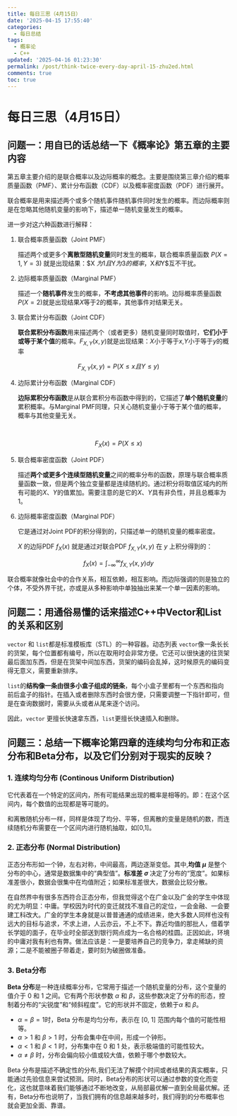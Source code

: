 ```yaml
---
title: 每日三思（4月15日）
date: '2025-04-15 17:55:40'
categories:
  - 每日总结
tags:
  - 概率论
  - C++
updated: '2025-04-16 01:23:30'
permalink: /post/think-twice-every-day-april-15-zhu2ed.html
comments: true
toc: true
---
```




# 每日三思（4月15日）

## 问题一：用自已的话总结一下《概率论》第五章的主要内容

第五章主要介绍的是联合概率以及边际概率的概念。主要是围绕第三章介绍的概率质量函数（PMF）、累计分布函数（CDF）以及概率密度函数（PDF）进行展开。

联合概率是用来描述两个或多个随机事件随机事件同时发生的概率。而边际概率则是在忽略其他随机变量的影响下，描述单一随机变量发生的概率。

进一步对这六种函数进行解释：

1. 联合概率质量函数（Joint PMF）

    描述两个或更多个**离散型随机变量**同时发生的概率，联合概率质量函数 $P(X = 1, Y = 3)$ 就是出现结果：$X $为1且$Y$为3的概率，$X$和$Y$互不干扰。
2. 边际概率质量函数（Marginal PMF）

    描述一个**随机事件**发生的概率，**不考虑其他事件**的影响。边际概率质量函数$P(X=2)$就是出现结果$X$等于2的概率，其他事件对结果无关。
3. 联合累计分布函数（Joint CDF）

    **联合累积分布函数**用来描述两个（或者更多）随机变量同时取值时，**它们小于或等于某个值**的概率。$F_{X,Y}(x,y)$就是出现结果：$X$小于等于$x$,$Y$小于等于$y$的概率

$$
F_{X,Y}(x,y)=P(X≤x 且 Y≤y)
$$

4. 边际累计分布函数（Marginal CDF）

    **边际累积分布函数**是从联合累积分布函数中得到的，它描述了**单个随机变量**的累积概率。与Marginal PMF同理，只关心随机变量小于等于某个值的概率，概率与其他变量无关。

‍

$$
F_X(x)=P(X≤x)
$$

5. 联合概率密度函数（Joint PDF）

    描述**两个或更多个连续型随机变量**之间的概率分布的函数，原理与联合概率质量函数一致，但是两个独立变量都是连续随机的。通过积分将取值区域内的所有可能的$X、Y$的值累加。需要注意的是它的$X、Y$具有非负性，并且总概率为1。

6. 边际概率密度函数（Marginal PDF）

    它是通过对Joint PDF的积分得到的，只描述单一的随机变量的概率密度。

    $X$ 的边际PDF $f_X(x)$ 就是通过对联合PDF $f_{X,Y}(x, y)$ 在 $y$ 上积分得到的：

$$
f_{X}(x)=∫_{−∞}^{∞}f_{X,Y}(x,y)dy
$$

联合概率就像社会中的合作关系，相互依赖，相互影响。而边际强调的则是独立的个体，不受外界干扰，亦或是从多种影响中单独抽出来某一个单一因素的影响。

## 问题二：用通俗易懂的话来描述C++中Vector和List的关系和区别

​`vector`​ 和 `list`​ 都是标准模板库（STL）的一种容器。动态列表 `vector`​ 像一条长长的货架，每个位置都有编号，所以在取用时会非常方便。它还可以很快速的往货架最后面加东西，但是在货架中间加东西，货架的编码会乱掉，这时候原先的编码变得无意义，需要重新排序。

​`list`​ 的**结构像一条由很多小盒子组成的链条**，每个小盒子里都有一个东西和指向前后盒子的指针。在插入或者删除东西时会很方便，只需要调整一下指针即可，但是在查询数据时，需要从头或者从尾来逐个访问。

因此，`vector`​ 更擅长快速拿东西，`list`​ 更擅长快速插入和删除。

## 问题三：总结一下概率论第四章的连续均匀分布和正态分布和Beta分布，以及它们分别对于现实的反映？

### 1. 连续均匀分布 (Continous Uniform Distribution)

它代表着在一个特定的区间内，所有可能结果出现的概率是相等的。即：在这个区间内，每个数值的出现都是等可能的。

和离散随机分布一样，同样是体现了均分、平等，但离散的变量是随机的数，而连续随机分布需要在一个区间内进行随机抽取，如[0,1]。

### 2. 正态分布 (Normal Distribution)

正态分布形如一个钟，左右对称，中间最高，两边逐渐变低。其中,**均值** **$\mu$** 是整个分布的中心，通常是数据集中的“典型值”。**标准差** **$\sigma$** 决定了分布的“宽度”。如果标准差很小，数据会很集中在均值附近；如果标准差很大，数据会比较分散。

在自然界中有很多东西符合正态分布，但我觉得这个在广金以及广金的学生中体现的尤为明显：中庸。学校因为时代的变迁就找不准自己的定位，一会金融、一会要建工科改大。广金的学生本身就是以普普通通的成绩进来，绝大多数人同样也没有远大的目标与追求，不求上进，人云亦云，不上不下。靠近均值的那批人，借着学长学姐的面子，在毕业时全部送到银行网点成为一名合格的桂圆。正因如此，环境的中庸对我有利也有弊。做法应该是：一是要培养自己的竞争力，拿走稀缺的资源；二是不能被圈子带着走，要时刻为破圈做准备。

### 3. Beta分布

**Beta 分布**是一种连续概率分布，它常用于描述一个随机变量的分布，这个变量的值介于 0 和 1 之间。它有两个形状参数 $\alpha$ 和 $\beta$，这些参数决定了分布的形态，控制着分布的“尖锐度”和“倾斜程度”。它的形状并不固定，依赖于$\alpha$ 和 $\beta$。

* $\alpha =β=1$​ 时，Beta 分布是均匀分布，表示在 [0, 1] 范围内每个值的可能性相等。
* $\alpha > 1$ 和 $\beta > 1$ 时，分布会集中在中间，形成一个钟形。
* $\alpha < 1$ 和 $\beta < 1$ 时，分布集中在 0 和 1 处，表示极端值的可能性较大。
* $\alpha \neq \beta$ 时，分布会偏向较小值或较大值，依赖于哪个参数较大。

Beta 分布是描述不确定性的分布,我们无法了解摸个时间或者结果的真实概率，只能通过先验信息来尝试预测。同时，Beta分布的形状可以通过参数的变化而变化，这也就意味着我们能够通过不断地改变，从局部最优解一直到全局最优解。还有，Beta分布也说明了，当我们拥有的信息越来越多时，我们得到的分布概率也就会更加全面、靠谱。

‍

‍
